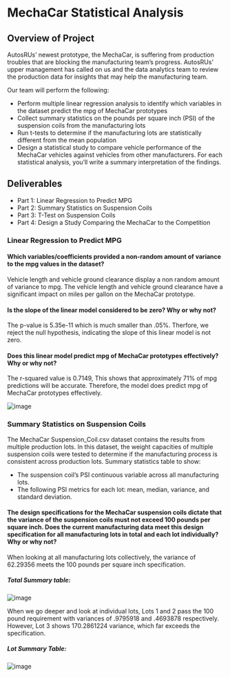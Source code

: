 # MechaCar Statistical Analysis

## Overview of Project
AutosRUs’ newest prototype, the MechaCar, is suffering from production troubles that are blocking the manufacturing team’s progress. AutosRUs’ upper management has called on us and the data analytics team to review the production data for insights that may help the manufacturing team.

Our team will perform the following:

- Perform multiple linear regression analysis to identify which variables in the dataset predict the mpg of MechaCar prototypes
- Collect summary statistics on the pounds per square inch (PSI) of the suspension coils from the manufacturing lots
- Run t-tests to determine if the manufacturing lots are statistically different from the mean population
- Design a statistical study to compare vehicle performance of the MechaCar vehicles against vehicles from other manufacturers. For each statistical analysis, you’ll write a summary interpretation of the findings.

## Deliverables
 - Part 1: Linear Regression to Predict MPG
 - Part 2: Summary Statistics on Suspension Coils
 - Part 3: T-Test on Suspension Coils
 - Part 4: Design a Study Comparing the MechaCar to the Competition


### Linear Regression to Predict MPG
#### Which variables/coefficients provided a non-random amount of variance to the mpg values in the dataset?
Vehicle length and vehicle ground clearance display a non random amount of variance to mpg. 
The vehicle length and vehicle ground clearance have a significant impact on miles per gallon on the MechaCar prototype.

#### Is the slope of the linear model considered to be zero? Why or why not?
The p-value is 5.35e-11 which is much smaller than .05%. Therfore, we reject the null hypothesis, indicating the slope of this linear model is not zero. 

#### Does this linear model predict mpg of MechaCar prototypes effectively? Why or why not?
The r-squared value is 0.7149, This shows that approximately 71% of mpg predictions will be accurate. 
Therefore, the model does predict mpg of MechaCar prototypes effectively.

![image](https://user-images.githubusercontent.com/114044192/215365522-7f0a8211-689e-4e75-bd95-f4b300fce11f.png)

### Summary Statistics on Suspension Coils
The MechaCar Suspension_Coil.csv dataset contains the results from multiple production lots. In this dataset, the weight capacities of multiple suspension coils were tested to determine if the manufacturing process is consistent across production lots. 
Summary statistics table to show:
- The suspension coil’s PSI continuous variable across all manufacturing lots.
- The following PSI metrics for each lot: mean, median, variance, and standard deviation.

#### The design specifications for the MechaCar suspension coils dictate that the variance of the suspension coils must not exceed 100 pounds per square inch. Does the current manufacturing data meet this design specification for all manufacturing lots in total and each lot individually? Why or why not?

When looking at all manufacturing lots collectively, the variance of 62.29356 meets the 100 pounds per square inch specification. 
##### Total Summary table:
![image](https://user-images.githubusercontent.com/114044192/215367956-0734675a-21c3-4aff-8a54-110c87396a89.png)

When we go deeper and look at individual lots, Lots 1 and 2 pass the 100 pound requirement with variances of .9795918 and .4693878 respectively. 
However, Lot 3 shows 170.2861224 variance, which far exceeds the specification. 
##### Lot Summary Table:
![image](https://user-images.githubusercontent.com/114044192/215367990-3e9020d1-05a6-4ffe-a159-cde231f00daa.png)




